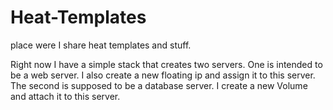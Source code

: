 # Heat-Templates
place were I share heat templates and stuff.

Right now I have a simple stack that creates two servers.  One is intended to be a web server.  I also create a new floating ip and assign it to this server.  The second is supposed to be a database server.  I create a new Volume and attach it to this server.

